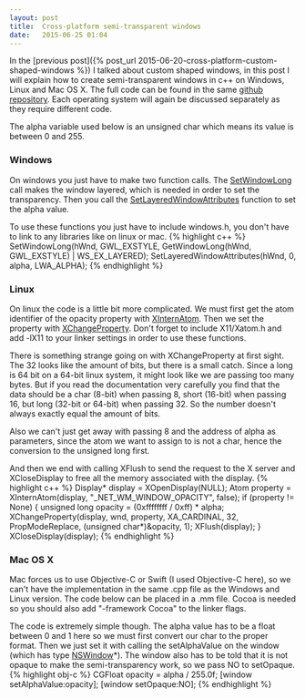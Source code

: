 ```yaml
---
layout: post
title:  Cross-platform semi-transparent windows
date:   2015-06-25 01:04
---
```

In the [previous post]({% post_url 2015-06-20-cross-platform-custom-shaped-windows %}) I talked about custom shaped windows, in this post I will explain how to create semi-transparent windows in c++ on Windows, Linux and Mac OS X. The full code can be found in the same [github repository](https://github.com/texus/TransparentWindows). Each operating system will again be discussed separately as they require different code.
<!--more-->

The alpha variable used below is an unsigned char which means its value is between 0 and 255.

### Windows
On windows you just have to make two function calls. The [SetWindowLong](https://msdn.microsoft.com/en-us/library/windows/desktop/ms633591.aspx) call makes the window layered, which is needed in order to set the transparency. Then you call the [SetLayeredWindowAttributes](https://msdn.microsoft.com/en-us/library/windows/desktop/ms633540.aspx) function to set the alpha value.

To use these functions you just have to include windows.h, you don't have to link to any libraries like on linux or mac.
{% highlight c++ %}
SetWindowLong(hWnd, GWL_EXSTYLE, GetWindowLong(hWnd, GWL_EXSTYLE) | WS_EX_LAYERED);
SetLayeredWindowAttributes(hWnd, 0, alpha, LWA_ALPHA);
{% endhighlight %}

### Linux
On linux the code is a little bit more complicated. We must first get the atom identifier of the opacity property with [XInternAtom](http://tronche.com/gui/x/xlib/window-information/XInternAtom.html). Then we set the property with [XChangeProperty](http://tronche.com/gui/x/xlib/window-information/XChangeProperty.html). Don't forget to include X11/Xatom.h and add -lX11 to your linker settings in order to use these functions.

There is something strange going on with XChangeProperty at first sight. The 32 looks like the amount of bits, but there is a small catch. Since a long is 64 bit on a 64-bit linux system, it might look like we are passing too many bytes. But if you read the documentation very carefully you find that the data should be a char (8-bit) when passing 8, short (16-bit) when passing 16, but long (32-bit or 64-bit) when passing 32. So the number doesn't always exactly equal the amount of bits. 

Also we can't just get away with passing 8 and the address of alpha as parameters, since the atom we want to assign to is not a char, hence the conversion to the unsigned long first.

And then we end with calling XFlush to send the request to the X server and XCloseDisplay to free all the memory associated with the display. 
{% highlight c++ %}
Display* display = XOpenDisplay(NULL);
Atom property = XInternAtom(display, "_NET_WM_WINDOW_OPACITY", false);
if (property != None)
{
    unsigned long opacity = (0xffffffff / 0xff) * alpha;
    XChangeProperty(display, wnd, property, XA_CARDINAL, 32, PropModeReplace, (unsigned char*)&opacity, 1);
    XFlush(display);
}
XCloseDisplay(display);
{% endhighlight %}

### Mac OS X
Mac forces us to use Objective-C or Swift (I used Objective-C here), so we can't have the implementation in the same .cpp file as the Windows and Linux version. The code below can be placed in a .mm file. Cocoa is needed so you should also add "-framework Cocoa" to the linker flags.

The code is extremely simple though. The alpha value has to be a float between 0 and 1 here so we must first convert our char to the proper format. Then we just set it with calling the setAlphaValue on the window (which has type [NSWindow](https://developer.apple.com/library/mac/documentation/Cocoa/Reference/ApplicationKit/Classes/NSWindow_Class/)*). The window also has to be told that it is not opaque to make the semi-transparency work, so we pass NO to setOpaque.
{% highlight obj-c %}
CGFloat opacity = alpha / 255.0f;
[window setAlphaValue:opacity];
[window setOpaque:NO];
{% endhighlight %}
